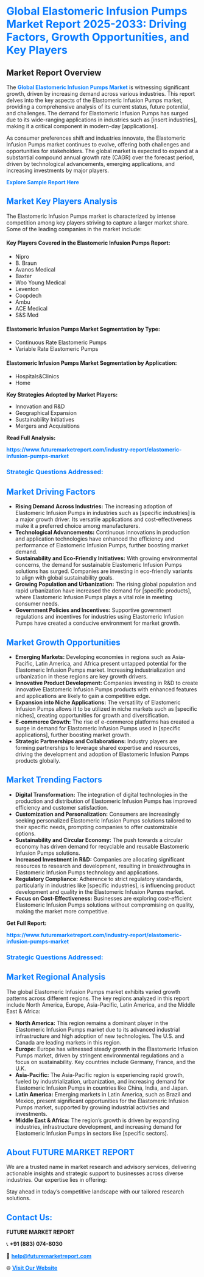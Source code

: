 <h1 style="color: #007BFF;">Global Elastomeric Infusion Pumps Market Report 2025-2033: Driving Factors, Growth Opportunities, and Key Players</h1>

<section id="overview">
<h2>Market Report Overview</h2>
<p>The <a href="https://www.futuremarketreport.com/industry-report/elastomeric-infusion-pumps-market" style="color: #007BFF; text-decoration: none;"><strong>Global Elastomeric Infusion Pumps Market</strong></a> is witnessing significant growth, driven by increasing demand across various industries. This report delves into the key aspects of the Elastomeric Infusion Pumps market, providing a comprehensive analysis of its current status, future potential, and challenges. The demand for Elastomeric Infusion Pumps has surged due to its wide-ranging applications in industries such as [insert industries], making it a critical component in modern-day [applications].</p>
<p>As consumer preferences shift and industries innovate, the Elastomeric Infusion Pumps market continues to evolve, offering both challenges and opportunities for stakeholders. The global market is expected to expand at a substantial compound annual growth rate (CAGR) over the forecast period, driven by technological advancements, emerging applications, and increasing investments by major players.</p>
</section>

<section id="overview">
<p><a href="https://www.futuremarketreport.com/request-sample/reportId=27378" style="color: #007BFF; text-decoration: none;"><strong>Explore Sample Report Here</strong></a></p>
</section>

<section id="key-players">
<h2 style="color: #007BFF;">Market Key Players Analysis</h2>
<p>The Elastomeric Infusion Pumps market is characterized by intense competition among key players striving to capture a larger market share. Some of the leading companies in the market include:</p>
<h4>Key Players Covered in the Elastomeric Infusion Pumps Report:</h4>
<ul><li>Nipro</li><li>B. Braun</li><li>Avanos Medical</li><li>Baxter</li><li>Woo Young Medical</li><li>Leventon</li><li>Coopdech</li><li>Ambu</li><li>ACE Medical</li><li>S&amp;S Med</li></ul>
<h4>Elastomeric Infusion Pumps Market Segmentation by Type:</h4>
<ul><li>Continuous Rate Elastomeric Pumps</li><li>Variable Rate Elastomeric Pumps</li></ul>

<h4>Elastomeric Infusion Pumps Market Segmentation by Application:</h4>
<ul><li>Hospitals&amp;Clinics</li><li>Home</li></ul>
<p><strong>Key Strategies Adopted by Market Players:</strong></p>
<ul>
<li>Innovation and R&D</li>
<li>Geographical Expansion</li>
<li>Sustainability Initiatives</li>
<li>Mergers and Acquisitions</li>
</ul>
</section>

<section>
<p><strong>Read Full Analysis: </strong></p><a href="https://www.futuremarketreport.com/industry-report/elastomeric-infusion-pumps-market" style="color: #007BFF; text-decoration: none;"><strong>https://www.futuremarketreport.com/industry-report/elastomeric-infusion-pumps-market</strong></a>
<h3 style="color: #007BFF;">Strategic Questions Addressed:</h3>
</section>

<section id="driving-factors">
<h2 style="color: #007BFF;">Market Driving Factors</h2>
<ul>
<li><strong>Rising Demand Across Industries:</strong> The increasing adoption of Elastomeric Infusion Pumps in industries such as [specific industries] is a major growth driver. Its versatile applications and cost-effectiveness make it a preferred choice among manufacturers.</li>
<li><strong>Technological Advancements:</strong> Continuous innovations in production and application technologies have enhanced the efficiency and performance of Elastomeric Infusion Pumps, further boosting market demand.</li>
<li><strong>Sustainability and Eco-Friendly Initiatives:</strong> With growing environmental concerns, the demand for sustainable Elastomeric Infusion Pumps solutions has surged. Companies are investing in eco-friendly variants to align with global sustainability goals.</li>
<li><strong>Growing Population and Urbanization:</strong> The rising global population and rapid urbanization have increased the demand for [specific products], where Elastomeric Infusion Pumps plays a vital role in meeting consumer needs.</li>
<li><strong>Government Policies and Incentives:</strong> Supportive government regulations and incentives for industries using Elastomeric Infusion Pumps have created a conducive environment for market growth.</li>
</ul>
</section>

<section id="growth-opportunities">
<h2 style="color: #007BFF;">Market Growth Opportunities</h2>
<ul>
<li><strong>Emerging Markets:</strong> Developing economies in regions such as Asia-Pacific, Latin America, and Africa present untapped potential for the Elastomeric Infusion Pumps market. Increasing industrialization and urbanization in these regions are key growth drivers.</li>
<li><strong>Innovative Product Development:</strong> Companies investing in R&D to create innovative Elastomeric Infusion Pumps products with enhanced features and applications are likely to gain a competitive edge.</li>
<li><strong>Expansion into Niche Applications:</strong> The versatility of Elastomeric Infusion Pumps allows it to be utilized in niche markets such as [specific niches], creating opportunities for growth and diversification.</li>
<li><strong>E-commerce Growth:</strong> The rise of e-commerce platforms has created a surge in demand for Elastomeric Infusion Pumps used in [specific applications], further boosting market growth.</li>
<li><strong>Strategic Partnerships and Collaborations:</strong> Industry players are forming partnerships to leverage shared expertise and resources, driving the development and adoption of Elastomeric Infusion Pumps products globally.</li>
</ul>
</section>

<section id="trending-factors">
<h2 style="color: #007BFF;">Market Trending Factors</h2>
<ul>
<li><strong>Digital Transformation:</strong> The integration of digital technologies in the production and distribution of Elastomeric Infusion Pumps has improved efficiency and customer satisfaction.</li>
<li><strong>Customization and Personalization:</strong> Consumers are increasingly seeking personalized Elastomeric Infusion Pumps solutions tailored to their specific needs, prompting companies to offer customizable options.</li>
<li><strong>Sustainability and Circular Economy:</strong> The push towards a circular economy has driven demand for recyclable and reusable Elastomeric Infusion Pumps solutions.</li>
<li><strong>Increased Investment in R&D:</strong> Companies are allocating significant resources to research and development, resulting in breakthroughs in Elastomeric Infusion Pumps technology and applications.</li>
<li><strong>Regulatory Compliance:</strong> Adherence to strict regulatory standards, particularly in industries like [specific industries], is influencing product development and quality in the Elastomeric Infusion Pumps market.</li>
<li><strong>Focus on Cost-Effectiveness:</strong> Businesses are exploring cost-efficient Elastomeric Infusion Pumps solutions without compromising on quality, making the market more competitive.</li>
</ul>
</section>

<section>
<p><strong>Get Full Report: </strong></p><a href="https://www.futuremarketreport.com/industry-report/elastomeric-infusion-pumps-market" style="color: #007BFF; text-decoration: none;"><strong>https://www.futuremarketreport.com/industry-report/elastomeric-infusion-pumps-market</strong></a>
<h3 style="color: #007BFF;">Strategic Questions Addressed:</h3>
</section>


<section id="regional-analysis">
<h2 style="color: #007BFF;">Market Regional Analysis</h2>
<p>The global Elastomeric Infusion Pumps market exhibits varied growth patterns across different regions. The key regions analyzed in this report include North America, Europe, Asia-Pacific, Latin America, and the Middle East & Africa:</p>
<ul>
<li><strong>North America:</strong> This region remains a dominant player in the Elastomeric Infusion Pumps market due to its advanced industrial infrastructure and high adoption of new technologies. The U.S. and Canada are leading markets in this region.</li>
<li><strong>Europe:</strong> Europe has witnessed steady growth in the Elastomeric Infusion Pumps market, driven by stringent environmental regulations and a focus on sustainability. Key countries include Germany, France, and the U.K.</li>
<li><strong>Asia-Pacific:</strong> The Asia-Pacific region is experiencing rapid growth, fueled by industrialization, urbanization, and increasing demand for Elastomeric Infusion Pumps in countries like China, India, and Japan.</li>
<li><strong>Latin America:</strong> Emerging markets in Latin America, such as Brazil and Mexico, present significant opportunities for the Elastomeric Infusion Pumps market, supported by growing industrial activities and investments.</li>
<li><strong>Middle East & Africa:</strong> The region’s growth is driven by expanding industries, infrastructure development, and increasing demand for Elastomeric Infusion Pumps in sectors like [specific sectors].</li>
</ul>
</section>

<footer>
<h2 style="color: #007BFF;">About FUTURE MARKET REPORT</h2>
<p>We are a trusted name in market research and advisory services, delivering actionable insights and strategic support to businesses across diverse industries. Our expertise lies in offering:</p>

<p>Stay ahead in today’s competitive landscape with our tailored research solutions.</p>

<h2 style="color: #007BFF;">Contact Us:</h2>
<p><strong>FUTURE MARKET REPORT</strong></p>
<p>📞 <strong>+91 (883) 074-8030</strong></p>
<p>📧 <strong><a href="mailto:help@futuremarketreport.com" style="color: #007BFF;">help@futuremarketreport.com</a></strong></p>
<p>🌐 <strong><a href="https://www.futuremarketreport.com/" style="color: #007BFF;">Visit Our Website</a></strong></p>
</footer>